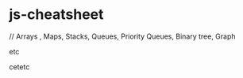 # js-cheatsheet
//
Arrays , 
Maps, 
Stacks, 
Queues, 
Priority Queues, 
Binary tree,
Graph

etc

cetetc

